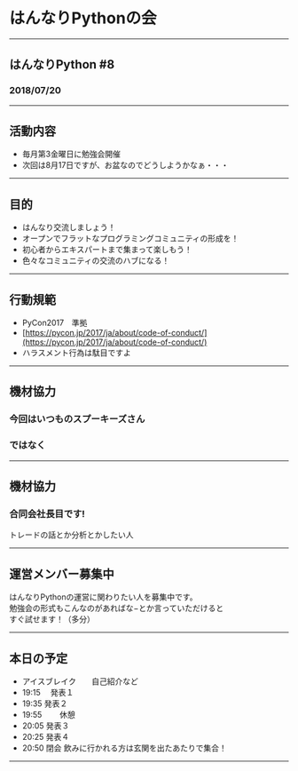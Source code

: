 # はんなりPythonの会

---       
       
## はんなりPython #8

### 2018/07/20

---     
       
## 活動内容
- 毎月第3金曜日に勉強会開催      
- 次回は8月17日ですが、お盆なのでどうしようかなぁ・・・     

---       
## 目的
     
- はんなり交流しましょう！
- オープンでフラットなプログラミングコミュニティの形成を！
- 初心者からエキスパートまで集まって楽しもう！
- 色々なコミュニティの交流のハブになる！
     
---
## 行動規範
    
- PyCon2017　準拠     
- [https://pycon.jp/2017/ja/about/code-of-conduct/](https://pycon.jp/2017/ja/about/code-of-conduct/)    
- ハラスメント行為は駄目ですよ    
     
---
## 機材協力
### 今回はいつものスプーキーズさん
### ではなく

---
## 機材協力
### 合同会社長目です!
     
トレードの話とか分析とかしたい人      

---
## 運営メンバー募集中
     
はんなりPythonの運営に関わりたい人を募集中です。      
勉強会の形式もこんなのがあればな−とか言っていただけると     
すぐ試せます！（多分）    
      
---
## 本日の予定
     
- アイスブレイク　　自己紹介など
- 19:15 　発表１
- 19:35 発表２
- 19:55 　　休憩
- 20:05  発表３
- 20:25  発表４
- 20:50  閉会
飲みに行かれる方は玄関を出たあたりで集合！    

---

